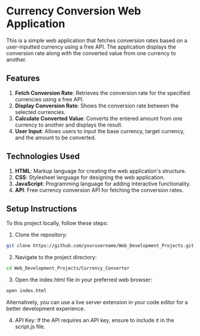 # Currency Conversion Web Application
This is a simple web application that fetches conversion rates based on a user-inputted currency using a free API. The application displays the conversion rate along with the converted value from one currency to another.

## Features
1. <b>Fetch Conversion Rate</b>: Retrieves the conversion rate for the specified currencies using a free API.
2. <b>Display Conversion Rate</b>: Shows the conversion rate between the selected currencies.
3. <b>Calculate Converted Value</b>: Converts the entered amount from one currency to another and displays the result.
4. <b>User Input</b>: Allows users to input the base currency, target currency, and the amount to be converted.

## Technologies Used
1. <b>HTML</b>: Markup language for creating the web application's structure.
2. <b>CSS</b>: Stylesheet language for designing the web application.
3. <b>JavaScript</b>: Programming language for adding interactive functionality.
4. <b>API</b>: Free currency conversion API for fetching the conversion rates.

## Setup Instructions
To this project locally, follow these steps:
1. Clone the repository:
```bash
git clone https://github.com/yourusername/Web_Development_Projects.git
```
2. Navigate to the project directory:
```bash
cd Web_Development_Projects/Currency_Converter
```
3. Open the index.html file in your preferred web browser:
```bash
open index.html
```
Alternatively, you can use a live server extension in your code editor for a better development experience.

4. API Key: If the API requires an API key, ensure to include it in the script.js file.
